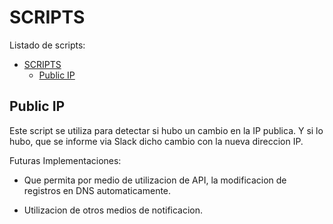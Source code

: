 # SCRIPTS

Listado de scripts: 
- [SCRIPTS](#scripts)
  - [Public IP](#public-ip)


##  Public IP

Este script se utiliza para detectar si hubo un cambio en la IP publica. Y si lo hubo, que se informe via Slack dicho cambio con la nueva direccion IP. 

Futuras Implementaciones:

* Que permita por medio de utilizacion de API, la modificacion de registros en DNS automaticamente.

* Utilizacion de otros medios de notificacion.
